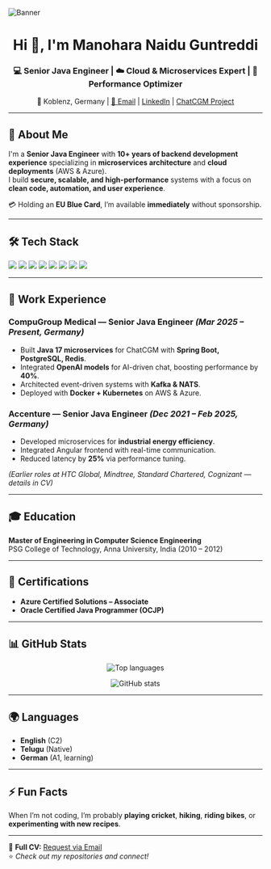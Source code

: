 <!-- Banner Image -->
![Banner](https://github.com/manoharanaiduguntreddi/manoharanaiduguntreddi/blob/main/assets/banner.png)

<h1 align="center">Hi 👋, I'm Manohara Naidu Guntreddi</h1>
<h3 align="center">💻 Senior Java Engineer | ☁️ Cloud & Microservices Expert | 🚀 Performance Optimizer</h3>

<p align="center">
  📍 Koblenz, Germany | 
  <a href="mailto:manoharaguntreddi.naidu@gmail.com">📧 Email</a> | 
  <a href="https://www.linkedin.com/in/manoharanaidug/">LinkedIn</a> | 
  <a href="https://www.chatcgm.com/">ChatCGM Project</a>
</p>

---

## 🚀 About Me
I'm a **Senior Java Engineer** with **10+ years of backend development experience** specializing in **microservices architecture** and **cloud deployments** (AWS & Azure).  
I build **secure, scalable, and high-performance** systems with a focus on **clean code, automation, and user experience**.

💳 Holding an **EU Blue Card**, I’m available **immediately** without sponsorship.

---

## 🛠 Tech Stack

<p>
  <!-- Programming Languages -->
  <img src="https://img.shields.io/badge/Java-ED8B00?style=for-the-badge&logo=java&logoColor=white" />
  <img src="https://img.shields.io/badge/Spring%20Boot-6DB33F?style=for-the-badge&logo=springboot&logoColor=white" />
  <img src="https://img.shields.io/badge/PostgreSQL-316192?style=for-the-badge&logo=postgresql&logoColor=white" />
  <img src="https://img.shields.io/badge/Kafka-231F20?style=for-the-badge&logo=apachekafka&logoColor=white" />
  <img src="https://img.shields.io/badge/Docker-2496ED?style=for-the-badge&logo=docker&logoColor=white" />
  <img src="https://img.shields.io/badge/Kubernetes-326CE5?style=for-the-badge&logo=kubernetes&logoColor=white" />
  <img src="https://img.shields.io/badge/AWS-232F3E?style=for-the-badge&logo=amazonaws&logoColor=white" />
  <img src="https://img.shields.io/badge/Azure-0078D4?style=for-the-badge&logo=microsoftazure&logoColor=white" />
</p>

---

## 💼 Work Experience

### **CompuGroup Medical — Senior Java Engineer** *(Mar 2025 – Present, Germany)*
- Built **Java 17 microservices** for ChatCGM with **Spring Boot, PostgreSQL, Redis**.
- Integrated **OpenAI models** for AI-driven chat, boosting performance by **40%**.
- Architected event-driven systems with **Kafka & NATS**.
- Deployed with **Docker + Kubernetes** on AWS & Azure.

### **Accenture — Senior Java Engineer** *(Dec 2021 – Feb 2025, Germany)*
- Developed microservices for **industrial energy efficiency**.
- Integrated Angular frontend with real-time communication.
- Reduced latency by **25%** via performance tuning.

*(Earlier roles at HTC Global, Mindtree, Standard Chartered, Cognizant — details in CV)*

---

## 🎓 Education
**Master of Engineering in Computer Science Engineering**  
PSG College of Technology, Anna University, India (2010 – 2012)  

---

## 📜 Certifications
- **Azure Certified Solutions – Associate**
- **Oracle Certified Java Programmer (OCJP)**

---

## 📊 GitHub Stats

<p align="center">
  <img src="https://github-readme-stats.vercel.app/api/top-langs/?username=manoharanaiduguntreddi&layout=compact&theme=tokyonight" alt="Top languages" />
</p>

<p align="center">
  <img src="https://github-readme-stats.vercel.app/api?username=manoharanaiduguntreddi&show_icons=true&theme=tokyonight" alt="GitHub stats" />
</p>

---

## 🌍 Languages
- **English** (C2)
- **Telugu** (Native)
- **German** (A1, learning)

---

## ⚡ Fun Facts
When I’m not coding, I’m probably **playing cricket**, **hiking**, **riding bikes**, or **experimenting with new recipes**.

---

📄 **Full CV:** [Request via Email](mailto:manoharaguntreddi.naidu@gmail.com?subject=Request%20for%20CV)  
⭐ *Check out my repositories and connect!*
